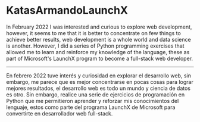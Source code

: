 # KatasArmandoLaunchX

In February 2022 I was interested and curious to explore web development, however, it seems to me that it is better to concentrate on few things to achieve better results, web development is a whole world and data science is another. However, I did a series of Python programming exercises that allowed me to learn and reinforce my knowledge of the language, these as part of Microsoft's LaunchX program to become a full-stack web developer.

---------------------------------------------------------------------------------------------------------------------------------------------------------------

En febrero 2022 tuve interés y curiosidad en explorar el desarrollo web, sin embargo, me parece que es mejor concentrarse en pocas cosas para lograr mejores resultados, el desarrollo web es todo un mundo y ciencia de datos es otro. Sin embargo, realice una serie de ejercicios de programación en Python que me permitieron aprender y reforzar mis conocimientos del lenguaje, estos como parte del programa LaunchX de Microsoft para convertirte en desarrollador web full-stack.

